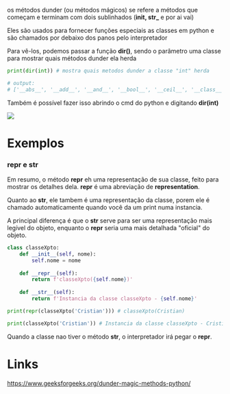 os métodos dunder (ou métodos mágicos) se refere a métodos que começam e terminam com dois sublinhados (**__init__, __str___** e por ai vai)

Eles são usados para fornecer funções especiais as classes em python e são chamados por debaixo dos panos pelo interpretador

Para vê-los, podemos passar a função **dir()**, sendo o parâmetro uma classe para mostrar quais métodos dunder ela herda

```python
print(dir(int)) # mostra quais metodos dunder a classe "int" herda

# output:
# ['__abs__', '__add__', '__and__', '__bool__', '__ceil__', '__class__', '__delattr__', '__dir__', '__divmod__', '__doc__', '__eq__', '__float__', '__floor__', '__floordiv__', '__format__', '__ge__', '__getattribute__', '__getnewargs__', '__getstate__', '__gt__', '__hash__', '__index__', '__init__', '__init_subclass__', '__int__', '__invert__', '__le__', '__lshift__', '__lt__', '__mod__', '__mul__', '__ne__', '__neg__', '__new__', '__or__', '__pos__', '__pow__', '__radd__', '__rand__', '__rdivmod__', '__reduce__', '__reduce_ex__', '__repr__', '__rfloordiv__', '__rlshift__', '__rmod__', '__rmul__', '__ror__', '__round__', '__rpow__', '__rrshift__', '__rshift__', '__rsub__', '__rtruediv__', '__rxor__', '__setattr__', '__sizeof__', '__str__', '__sub__', '__subclasshook__', '__truediv__', '__trunc__', '__xor__', 'as_integer_ratio', 'bit_count', 'bit_length', 'conjugate', 'denominator', 'from_bytes', 'imag', 'numerator', 'real', 'to_bytes']
```


Também é possível fazer isso abrindo o cmd do python e digitando **dir(int)**

![](Pasted%20image%2020231215190531.png)


# Exemplos
### **__repr__** e **__str__**
Em resumo, o método **__repr__** eh uma representação de sua classe, feito para mostrar os detalhes dela. **__repr__** é uma abreviação de **representation**.

Quanto ao **__str__**, ele tambem é uma representação da classe, porem ele é chamado automaticamente quando você da um print numa instancia.

A principal diferença é que o **__str__** serve para ser uma representação mais legível do objeto, enquanto o **__repr__** seria uma mais detalhada "oficial" do objeto.

```python
class classeXpto:
	def __init__(self, nome):
		self.nome = nome
		
	def __repr__(self):
		return f'classeXpto({self.nome})'
		
	def __str__(self):
		return f'Instancia da classe classeXpto - {self.nome}'

print(repr(classeXpto('Cristian'))) # classeXpto(Cristian)

print(classeXpto('Cristian')) # Instancia da classe classeXpto - Cristian
```

Quando a classe nao tiver o método **__str__**, o interpretador irá pegar o **__repr__**.


# Links

https://www.geeksforgeeks.org/dunder-magic-methods-python/